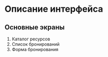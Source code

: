 # Описание интерфейса

## Основные экраны
1. Каталог ресурсов
2. Список бронирований
3. Форма бронирования